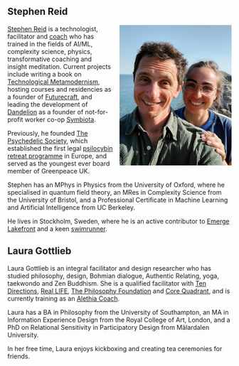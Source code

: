 <h2 style="text-transform: none">Stephen Reid</h2>

<style>
#us {
  max-width: 50%; float: right; margin-left: 15px; margin-bottom: 15px
}
@media(min-width: 992px) { 
  #us {
    max-width: 33%;
  }
}
</style>
<img id="us" src="/assets/images/us.jpg">

[Stephen Reid](https://stephenreid.net/) is a technologist, facilitator and [coach](https://stephenreid.net/coaching) who has trained in the fields of AI/ML, complexity science, physics, transformative coaching and insight meditation. Current projects include writing a book on [Technological Metamodernism](https://stephenreid.substack.com/p/technological-metamodernism-course), hosting courses and residencies as a founder of [Futurecraft](https://futurecraft.life/), and leading the development of [Dandelion](https://dandelion.events/) as a founder of not-for-profit worker co-op [Symbiota](https://symbiota.coop/).

Previously, he founded [The Psychedelic Society](https://psychedelicsociety.org.uk/), which established the first legal [psilocybin retreat programme](https://www.alalaho.org/) in Europe, and served as the youngest ever board member of Greenpeace UK.

Stephen has an MPhys in Physics from the University of Oxford, where he specialised in quantum field theory, an MRes in Complexity Science from the University of Bristol, and a Professional Certificate in Machine Learning and Artificial Intelligence from UC Berkeley.

He lives in Stockholm, Sweden, where he is an active contributor to [Emerge Lakefront](https://emergelakefront.org/) and a keen [swimrunner](https://otilloswimrun.com/).

<h2 style="text-transform: none">Laura Gottlieb</h2>

Laura Gottlieb is an integral facilitator and design researcher who has studied philosophy, design, Bohmian dialogue, Authentic Relating, yoga, taekwondo and Zen Buddhism. She is a qualified facilitator with [Ten Directions](https://tendirections.com/), [Real LIFE](https://www.dianemushohamilton.com/), [The Philosophy Foundation](https://www.philosophy-foundation.org/) and [Core Quadrant](https://www.corequality.nl/?lang=en), and is currently training as an [Alethia Coach](https://integralunfoldment.com/).

Laura has a BA in Philosophy from the University of Southampton, an MA in Information Experience Design from the Royal College of Art, London, and a PhD on Relational Sensitivity in Participatory Design from Mälardalen University.

In her free time, Laura enjoys kickboxing and creating tea ceremonies for friends.